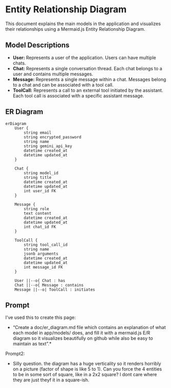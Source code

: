 # Entity Relationship Diagram

This document explains the main models in the application and visualizes their relationships using a Mermaid.js Entity Relationship Diagram.

## Model Descriptions

*   **User:** Represents a user of the application. Users can have multiple chats.
*   **Chat:** Represents a single conversation thread. Each chat belongs to a user and contains multiple messages.
*   **Message:** Represents a single message within a chat. Messages belong to a chat and can be associated with a tool call.
*   **ToolCall:** Represents a call to an external tool initiated by the assistant. Each tool call is associated with a specific assistant message.

## ER Diagram

```mermaid
erDiagram
    User {
        string email
        string encrypted_password
        string name
        string gemini_api_key
        datetime created_at
        datetime updated_at
    }

    Chat {
        string model_id
        string title
        datetime created_at
        datetime updated_at
        int user_id FK
    }

    Message {
        string role
        text content
        datetime created_at
        datetime updated_at
        int chat_id FK
    }

    ToolCall {
        string tool_call_id
        string name
        jsonb arguments
        datetime created_at
        datetime updated_at
        int message_id FK
    }

    User ||--o{ Chat : has
    Chat ||--o{ Message : contains
    Message ||--o| ToolCall : initiates
```


## Prompt

I've used this to create this page:

* “Create a doc/er_diagram.md file which contains an explanation of what each model in app/models/ does, and fill it with a mermaid.js E/R diagram so it visualizes beautifully on github while also be easy to maintain as text”.*

Prompt2:

* Silly question. the diagram has a huge verticality so it renders horribly on a picture (factor of shape is like 5 to 1). Can you force the 4 entities to be in some sort of square, like in a 2x2 square? I dont care where they are just theyf it in a square-ish.
